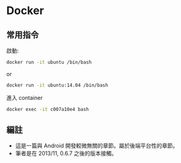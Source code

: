 # Docker

## 常用指令


啟動:

```bash
docker run -it ubuntu /bin/bash
```

or

```bash
docker run -it ubuntu:14.04 /bin/bash
```

進入 container

```bash
docker exec -it c007a10e4 bash
```

## 編註

* 這是一篇與 Android 開發較微無關的章節。屬於後端平台性的章節。
* 筆者是在 2013/11, 0.6.7 之後的版本接觸。